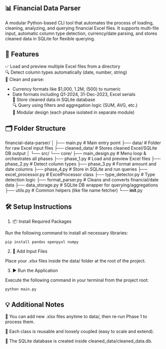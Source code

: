 📊 Financial Data Parser
--------------------------------------------------------------------------------


A modular Python-based CLI tool that automates the process of loading, cleaning, analyzing, and querying financial Excel files. 
It supports multi-file input, automatic column type detection, currency/date parsing, and stores cleaned data in SQLite for flexible querying.

🚀 Features
--------------------------------------------------------------------------------

✅ Load and preview multiple Excel files from a directory  
🔍 Detect column types automatically (date, number, string)  
🧼 Clean and parse:
   - Currency formats like $1,000, 1.2M, (500) to numeric  
   - Date formats including Q1-2024, 31-Dec-2023, Excel serials  
💾 Store cleaned data in SQLite database  
🔍 Query using filters and aggregation logic (SUM, AVG, etc.)  
🧱 Modular design (each phase isolated in separate module)  


🗂 Folder Structure
--------------------------------------------------------------------------------

financial-data-parser/
│
├── main.py                    # Main entry point
├── data/                      # Folder for raw Excel input files
├── cleaned_data/              # Stores cleaned Excel/SQLite DB output
│
└── src/
    └── core/
        ├── main_design.py     # Menu loop & orchestrates all phases
        ├── phase_1.py         # Load and preview Excel files
        ├── phase_2.py         # Detect column types
        ├── phase_3.py         # Format amount and date columns
        ├── phase_4.py         # Store in SQLite and run queries
        ├── excel_processor.py # ExcelProcessor class
        ├── type_detector.py   # Type detection logic
        ├── format_parser.py   # Cleans and converts financial/date data
        ├── data_storage.py    # SQLite DB wrapper for querying/aggregations
        ├── utils.py           # Common helpers (like file name fetcher)
        └── __init__.py



🛠 Setup Instructions
--------------------------------------------------------------------------------

1. 📦 Install Required Packages

Run the following command to install all necessary libraries:

    pip install pandas openpyxl numpy

2. 📁 Add Input Files

Place your .xlsx files inside the data/ folder at the root of the project.

3. ▶ Run the Application

Execute the following command in your terminal from the project root:

    python main.py


💡 Additional Notes
--------------------------------------------------------------------------------

📁 You can add new .xlsx files anytime to data/, then re-run Phase 1 to process them.

🧠 Each class is reusable and loosely coupled (easy to scale and extend).

💾 The SQLite database is created inside cleaned_data/cleaned_data.db.
